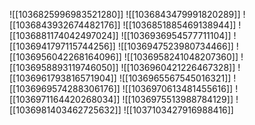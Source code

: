 ![[1036825996983521280]]
![[1036843479991820289]]
![[1036843932674482176]]
![[1036851885469138944]]
![[1036881174042497024]]
![[1036936954577711104]]
![[1036941797115744256]]
![[1036947523980734466]]
![[1036956042268164096]]
![[1036958241048207360]]
![[1036958893119746050]]
![[1036960421226467328]]
![[1036961793816571904]]
![[1036965567545016321]]
![[1036969574288306176]]
![[1036970613481455616]]
![[1036971164420268034]]
![[1036975513988784129]]
![[1036981403462725632]]
![[1037103427916988416]]
